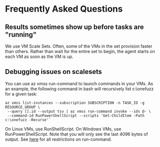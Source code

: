 # Frequently Asked Questions

## Results sometimes show up before tasks are "running"

We use VM Scale Sets. Often, some of the VMs in the set provision faster than
others. Rather than wait for the entire set to begin, the agent starts on each
VM as soon as the VM is up.

## Debugging issues on scalesets

You can use az vmss run-command to launch commands in your VMs. As an example,
the following command in bash will recursively list c:\onefuzz for a given task:

```
az vmss list-instances --subscription SUBSCRIPTION -n TASK_ID -g RESOURCE_GROUP \
 --query [].id --output tsv | az vmss run-command invoke --ids @- \
 --command-id RunPowerShellScript --scripts 'Get-ChildItem -Path c:\onefuzz -Recurse'`
```

On Linux VMs, use RunShellScript. On Windows VMs, use RunPowerShellScript. Note
that you will only see the last 4096 bytes of output. See
[here](https://docs.microsoft.com/en-us/azure/virtual-machines/linux/run-command#restrictions)
for all restrictions on run-command.
